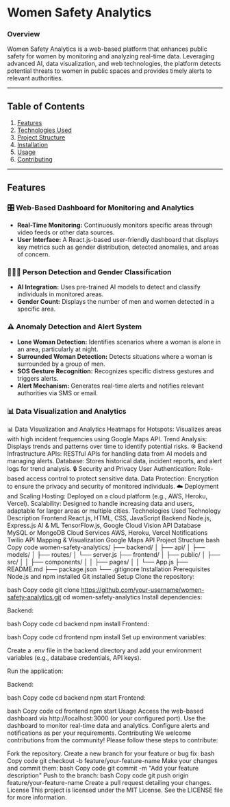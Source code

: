# __Women Safety Analytics__

<h3>Overview</h3> 

Women Safety Analytics is a web-based platform that enhances public safety for women by monitoring and analyzing real-time data. Leveraging advanced AI, data visualization, and web technologies, the platform detects potential threats to women in public spaces and provides timely alerts to relevant authorities.
<hr>


<div>
  <h2>Table of Contents</h2>
  <ol>
    <li><a rel="noopener" href=" #features"> Features</a></li>
    <li><a rel="noopener" href=" #technologies-used"> Technologies Used</a></li>
    <li><a rel="noopener" href=" #project-structure"> Project Structure</a></li>
    <li><a rel="noopener" href=" #installation"> Installation</a></li>
    <li><a rel="noopener" href=" #usage"> Usage</a></li>
    <li><a rel="noopener" href=" #contributing"> Contributing</a></li>
  </ol>
  <hr>
<div>
<h2>Features</h2> 
<h3>🎛️ <strong>Web-Based Dashboard for Monitoring and Analytics</strong></h3>
<ul>
  <li><strong>Real-Time Monitoring:</strong> Continuously monitors specific areas through video feeds or other data sources.</li>
  <li><strong>User Interface:</strong> A React.js-based user-friendly dashboard that displays key metrics such as gender distribution, detected anomalies, and areas of concern.</li>
</ul>
<h3>🧑&zwj;🤝&zwj;🧑 <strong>Person Detection and Gender Classification</strong></h3>
<ul>
  <li><strong>AI Integration:</strong> Uses pre-trained AI models to detect and classify individuals in monitored areas.</li>
  <li><strong>Gender Count:</strong> Displays the number of men and women detected in a specific area.</li>
</ul>  
<h3>⚠️ <strong>Anomaly Detection and Alert System</strong></h3>
<ul>
  <li><strong>Lone Woman Detection:</strong> Identifies scenarios where a woman is alone in an area, particularly at night.</li>
  <li><strong>Surrounded Woman Detection:</strong> Detects situations where a woman is surrounded by a group of men.</li>
  <li><strong>SOS Gesture Recognition:</strong> Recognizes specific distress gestures and triggers alerts.</li>
  <li><strong>Alert Mechanism:</strong> Generates real-time alerts and notifies relevant authorities via SMS or email.</li>
</ul>
<h3>📊 <strong>Data Visualization and Analytics</strong></h3>

📊 Data Visualization and Analytics
Heatmaps for Hotspots: Visualizes areas with high incident frequencies using Google Maps API.
Trend Analysis: Displays trends and patterns over time to identify potential risks.
⚙️ Backend Infrastructure
APIs: RESTful APIs for handling data from AI models and managing alerts.
Database: Stores historical data, incident reports, and alert logs for trend analysis.
🔒 Security and Privacy
User Authentication: Role-based access control to protect sensitive data.
Data Protection: Encryption to ensure the privacy and security of monitored individuals.
☁️ Deployment and Scaling
Hosting: Deployed on a cloud platform (e.g., AWS, Heroku, Vercel).
Scalability: Designed to handle increasing data and users, adaptable for larger areas or multiple cities.
Technologies Used
Technology	Description
Frontend	React.js, HTML, CSS, JavaScript
Backend	Node.js, Express.js
AI & ML	TensorFlow.js, Google Cloud Vision API
Database	MySQL or MongoDB
Cloud Services	AWS, Heroku, Vercel
Notifications	Twilio API
Mapping & Visualization	Google Maps API
Project Structure
bash
Copy code
women-safety-analytics/
├── backend/
│   ├── api/
│   ├── models/
│   ├── routes/
│   └── server.js
├── frontend/
│   ├── public/
│   ├── src/
│   │   ├── components/
│   │   ├── pages/
│   │   └── App.js
├── README.md
├── package.json
└── .gitignore
Installation
Prerequisites
Node.js and npm installed
Git installed
Setup
Clone the repository:

bash
Copy code
git clone https://github.com/your-username/women-safety-analytics.git
cd women-safety-analytics
Install dependencies:

Backend:

bash
Copy code
cd backend
npm install
Frontend:

bash
Copy code
cd frontend
npm install
Set up environment variables:

Create a .env file in the backend directory and add your environment variables (e.g., database credentials, API keys).

Run the application:

Backend:

bash
Copy code
cd backend
npm start
Frontend:

bash
Copy code
cd frontend
npm start
Usage
Access the web-based dashboard via http://localhost:3000 (or your configured port).
Use the dashboard to monitor real-time data and analytics.
Configure alerts and notifications as per your requirements.
Contributing
We welcome contributions from the community! Please follow these steps to contribute:

Fork the repository.
Create a new branch for your feature or bug fix:
bash
Copy code
git checkout -b feature/your-feature-name
Make your changes and commit them:
bash
Copy code
git commit -m "Add your feature description"
Push to the branch:
bash
Copy code
git push origin feature/your-feature-name
Create a pull request detailing your changes.
License
This project is licensed under the MIT License. See the LICENSE file for more information.
